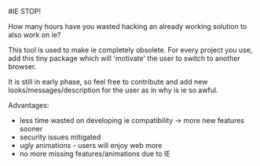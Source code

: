 #IE STOP!

How many hours have you wasted hacking an already working solution to also work on ie?

This tool is used to make ie completely obsolete. For every project you use, add this tiny package which will 'motivate' the user to switch to another browser.

It is still in early phase, so feel free to contribute and add new looks/messages/description for the user as in why is ie so awful.

Advantages:
- less time wasted on developing ie compatibility -> more new features sooner
- security issues mitigated
- ugly animations - users will enjoy web more
- no more missing features/animations due to IE

